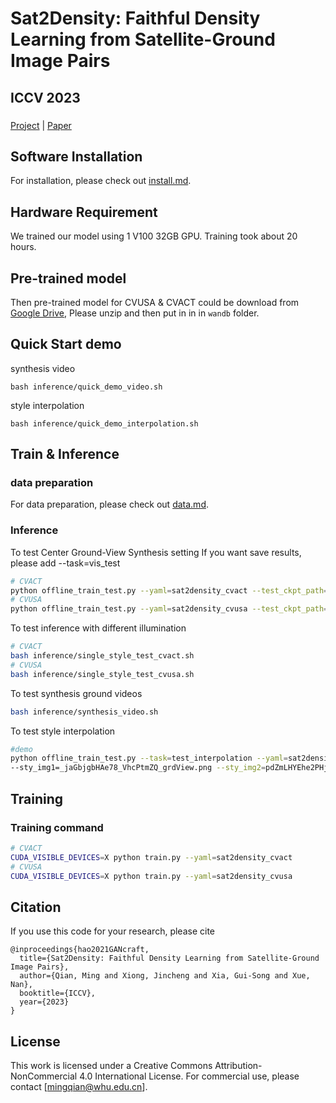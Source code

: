 # Sat2Density: Faithful Density Learning from Satellite-Ground Image Pairs
## ICCV 2023

###
[Project](https://sat2density.github.io/) |
[Paper](https://arxiv.org/abs/2303.14672) 
<!-- [Video](https://www.youtube.com/watch?v=1Hky092CGFQ) | -->
<!-- [Two Minute Papers Video](https://www.youtube.com/watch?v=jl0XCslxwB0) -->



## Software Installation 
For installation, please check out [install.md](scripts/INSTALL.md).


## Hardware Requirement
We trained our model using 1 V100 32GB GPU. Training took about 20 hours.




## Pre-trained model
Then pre-trained model for CVUSA & CVACT could be download from [Google Drive](https://drive.google.com/drive/folders/183sWTSYm7Rsi20pbyRsalbGGJi5JOcr1?usp=drive_link),
Please unzip and then put in in in `wandb` folder.

## Quick Start demo
synthesis video

`
bash inference/quick_demo_video.sh
`

style interpolation

`
bash inference/quick_demo_interpolation.sh
`

## Train & Inference
### data preparation
For data preparation, please check out [data.md](dataset/INSTALL.md).


### Inference

To test Center Ground-View Synthesis setting
If you want save results, please add --task=vis_test
```bash
# CVACT
python offline_train_test.py --yaml=sat2density_cvact --test_ckpt_path=2u87bj8w
# CVUSA
python offline_train_test.py --yaml=sat2density_cvusa --test_ckpt_path=2cqv8uh4
```

To test inference with different illumination
```bash
# CVACT
bash inference/single_style_test_cvact.sh
# CVUSA
bash inference/single_style_test_cvusa.sh
```

To test synthesis ground videos
```bash
bash inference/synthesis_video.sh
```

To test style interpolation
```bash 
#demo
python offline_train_test.py --task=test_interpolation --yaml=sat2density_cvact --test_ckpt_path=2u87bj8w 
--sty_img1=_jaGbjgbHAe78_VhcPtmZQ_grdView.png --sty_img2=pdZmLHYEhe2PHj_8-WHMhw_grdView.png --demo_img=VAMM6sIEbYAY5E6ZD_RMKg_satView_polish.png
```



## Training

### Training command

```bash
# CVACT
CUDA_VISIBLE_DEVICES=X python train.py --yaml=sat2density_cvact
# CVUSA
CUDA_VISIBLE_DEVICES=X python train.py --yaml=sat2density_cvusa
```

## Citation
If you use this code for your research, please cite

```
@inproceedings{hao2021GANcraft,
  title={Sat2Density: Faithful Density Learning from Satellite-Ground Image Pairs},
  author={Qian, Ming and Xiong, Jincheng and Xia, Gui-Song and Xue, Nan},
  booktitle={ICCV},
  year={2023}
}
```

## License
This work is licensed under a Creative Commons Attribution-NonCommercial 4.0 International License.
For commercial use, please contact [mingqian@whu.edu.cn].

